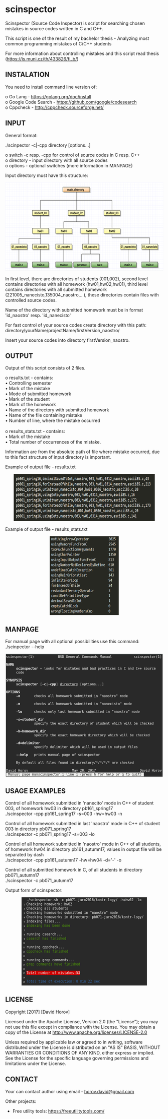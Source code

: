 # scinspector
  Scinspector (Source Code Inspector) is script for searching chosen mistakes in source codes written in C and C++. <br>
  
  This script is one of the result of my bachelor thesis - Analyzing most common programming mistakes of C/C++ students<br>

  For more information about controlling mistakes and this script read thesis (https://is.muni.cz/th/433826/fi_b/)<br>

 
  INSTALATION
  ----------------------------------------------------------------------------------------
  You need to install command line version of:<br>

  o Go Lang - https://golang.org/doc/install<br>
  o Google Code Search - https://github.com/google/codesearch<br>
  o Cppcheck - http://cppcheck.sourceforge.net/<br>


  INPUT
  ----------------------------------------------------------------------------------------
  General format:<br>

  ./scinpector -c|-cpp directory [options...]<br>

  o switch -c resp. -cpp for control of source codes in C resp. C++<br>
  o directory - input directory with all source codes<br>
  o options - optional switches (more information in MANPAGE)<br>

  Input directory must have this structure:
<p align="center">
  <img src="https://raw.githubusercontent.com/anticol/scinspector/master/readme_images/directory_structure.png" width="610" height="280"/>
</p>

  In first level, there are directories of students (001,002), second level contains 
  directories with all homework (hw01,hw02,hw01), third level contains directories with 
  all submitted homework (221005_nanecisto,135004_naostro,...), these directories contain
  files with controlled source codes.

  Name of the directory with submitted homework must be in format 'id_naostro' resp.
  'id_nanecisto'

  For fast control of your source codes create directory with this path:
  directory/yourName/projectName/firstVersion_naostro/

  Insert your source codes into directory firstVersion_naostro.


  OUTPUT
  ----------------------------------------------------------------------------------------
  Output of this script consists of 2 files.

  o results.txt - contains: <br>
    • Controlling  semester<br>
    • Mark of the mistake <br>
    • Mode of submitted homework<br>
    • Mark of the student<br>
    • Mark of the homework<br>
    • Name of the directory with submitted homework<br>
    • Name of the file containing mistake<br>
    • Number of line, where the mistake occurred<br><br>
  o results_stats.txt - contains:<br>
    • Mark of the mistake<br>
    • Total number of occurrences of the mistake.<br>


  Information are from the absolute path of file where mistake occurred, due to this fact
  structure of input directory is important.


  Example of output file - results.txt
  <p align="center">
  <img src="https://raw.githubusercontent.com/anticol/scinspector/master/readme_images/results.png" width="450" height="150"/>
</p>


  Example of output file - results_stats.txt
   <p align="center">
  <img src="https://raw.githubusercontent.com/anticol/scinspector/master/readme_images/stats.png" width="220" height="250"/>
</p>             


  MANPAGE
  ----------------------------------------------------------------------------------------
  For manual page with all optional possibilities use this command:
  ./scinpector --help
  
   <p align="center">
  <img src="https://raw.githubusercontent.com/anticol/scinspector/master/readme_images/manpage.png" width="500" height="390"/>
</p>    



  USAGE EXAMPLES
  ----------------------------------------------------------------------------------------

  Control of all homework submitted in 'nanecito' mode in C++ of student 003, of homework hw03 in directory pb161_spring17<br>
  ./scinspector -cpp pb161_spring17 -s=003 -hw=hw03 -n

  Control of all homework  submitted in last 'naostro' mode in C++ of student 003 in directory pb071_spring17<br>
  ./scinspector -c pb071_spring17 -s=003 -lo

  Control of all homework  submitted in 'naostro' mode in C++ of all students, of homework hw04 in directory pb161_autumn17, 
  values in output file will be separated by dash<br>
  ./scinspector -cpp pb161_autumn17 -hw=hw04 -d='-' -o

  Control of all submitted homework in C, of all students in directory pb071_autumn17<br>
  ./scinspector -c pb071_autumn17 


  Output form of scinspector:
  
   
   <p align="center">
  <img src="https://raw.githubusercontent.com/anticol/scinspector/master/readme_images/script_example.png" width="400" height="280"/>
</p>    

  LICENSE
  ----------------------------------------------------------------------------------------

  Copyright [2017] [David Horov]

  Licensed under the Apache License, Version 2.0 (the "License"); you may not use this file except in compliance with the License. You may obtain a copy of the License at http://www.apache.org/licenses/LICENSE-2.0

  Unless required by applicable law or agreed to in writing, software distributed under the License is distributed on an "AS IS" BASIS, WITHOUT WARRANTIES OR CONDITIONS OF ANY KIND, either express or implied. See the License for the specific language governing permissions and limitations under the License.


  CONTACT
  ----------------------------------------------------------------------------------------
  Your can contact author using email - horov.david@gmail.com


Other projects: 
- Free utility tools: https://freeutilitytools.com/
